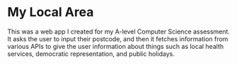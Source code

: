 # My Local Area
This was a web app I created for my A-level Computer Science assessment. It asks the user to input their postcode, and then it fetches information from various APIs to give the user information about things such as local health services, democratic representation, and public holidays.
